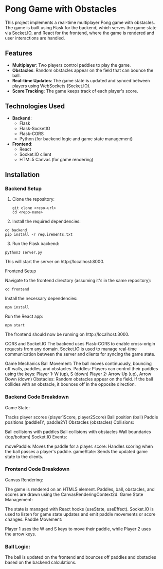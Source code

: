 # Pong Game with Obstacles

This project implements a real-time multiplayer Pong game with obstacles. The game is built using Flask for the backend, which serves the game state via Socket.IO, and React for the frontend, where the game is rendered and user interactions are handled.

## Features

- **Multiplayer**: Two players control paddles to play the game.
- **Obstacles**: Random obstacles appear on the field that can bounce the ball.
- **Real-time Updates**: The game state is updated and synced between players using WebSockets (Socket.IO).
- **Score Tracking**: The game keeps track of each player's score.

## Technologies Used

- **Backend**:
  - Flask
  - Flask-SocketIO
  - Flask-CORS
  - Python (for backend logic and game state management)
- **Frontend**:
  - React
  - Socket.IO client
  - HTML5 Canvas (for game rendering)

## Installation

### Backend Setup

1. Clone the repository:

   ```
   git clone <repo-url>
   cd <repo-name>
   ```

2. Install the required dependencies:

```
cd backend
pip install -r requirements.txt
```

3. Run the Flask backend:

```
python3 server.py
```

This will start the server on http://localhost:8000.

Frontend Setup

Navigate to the frontend directory (assuming it's in the same repository):

```
cd frontend
```

Install the necessary dependencies:

```
npm install
```

Run the React app:

```
npm start
```

The frontend should now be running on http://localhost:3000.

CORS and Socket.IO
The backend uses Flask-CORS to enable cross-origin requests from any domain.
Socket.IO is used to manage real-time communication between the server and clients for syncing the game state.

Game Mechanics
Ball Movement: The ball moves continuously, bouncing off walls, paddles, and obstacles.
Paddles: Players can control their paddles using the keys:
Player 1: W (up), S (down)
Player 2: Arrow Up (up), Arrow Down (down)
Obstacles: Random obstacles appear on the field. If the ball collides with an obstacle, it bounces off in the opposite direction.

### Backend Code Breakdown

Game State:

Tracks player scores (player1Score, player2Score)
Ball position (ball)
Paddle positions (paddle1Y, paddle2Y)
Obstacles (obstacles)
Collisions:

Ball collisions with paddles
Ball collisions with obstacles
Wall boundaries (top/bottom)
Socket.IO Events:

movePaddle: Moves the paddle for a player.
score: Handles scoring when the ball passes a player's paddle.
gameState: Sends the updated game state to the clients.

### Frontend Code Breakdown

Canvas Rendering:

The game is rendered on an HTML5 <canvas> element.
Paddles, ball, obstacles, and scores are drawn using the CanvasRenderingContext2d.
Game State Management:

The state is managed with React hooks (useState, useEffect).
Socket.IO is used to listen for game state updates and emit paddle movements or score changes.
Paddle Movement:

Player 1 uses the W and S keys to move their paddle, while Player 2 uses the arrow keys.

### Ball Logic:

The ball is updated on the frontend and bounces off paddles and obstacles based on the backend calculations.
